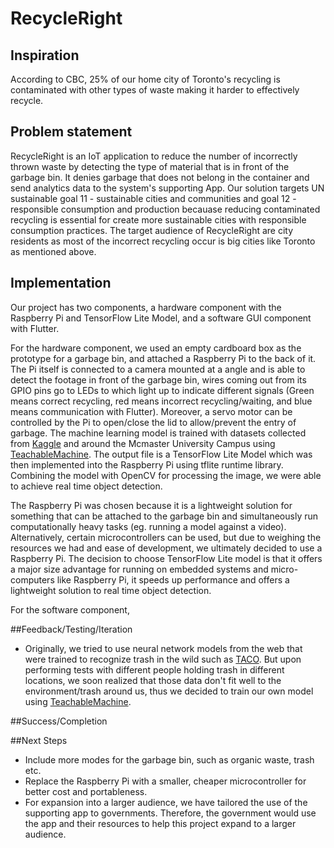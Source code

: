 # RecycleRight
## Inspiration
According to CBC, 25% of our home city of Toronto's recycling is contaminated with other types of waste making it harder to effectively recycle.

## Problem statement
RecycleRight is an IoT application to reduce the number of incorrectly thrown waste by detecting the type of material that is in front of the garbage bin. It denies garbage that does not belong in the container and send analytics data to the system's supporting App. Our solution targets UN sustainable goal 11 - sustainable cities and communities and goal 12 - responsible consumption and production becauase reducing contaminated recycling is essential for create more sustainable cities with responsible consumption practices. The target audience of RecycleRight are city residents as most of the incorrect recycling occur is big cities like Toronto as mentioned above.

## Implementation
Our project has two components, a hardware component with the Raspberry Pi and TensorFlow Lite Model, and a software GUI component with Flutter. 

For the hardware component, we used an empty cardboard box as the prototype for a garbage bin, and attached a Raspberry Pi to the back of it. The Pi itself is connected to a camera mounted at a angle and is able to detect the footage in front of the garbage bin, wires coming out from its GPIO pins go to LEDs to which light up to indicate different signals (Green means correct recycling, red means incorrect recycling/waiting, and blue means communication with Flutter). Moreover, a servo motor can be controlled by the Pi to open/close the lid to allow/prevent the entry of garbage. The machine learning model is trained with datasets collected from [Kaggle](https://www.kaggle.com/datasets/dataclusterlabs/domestic-trash-garbage-dataset) and around the Mcmaster University Campus using [TeachableMachine](https://teachablemachine.withgoogle.com/). The output file is a TensorFlow Lite Model which was then implemented into the Raspberry Pi using tflite runtime library. Combining the model with OpenCV for processing the image, we were able to achieve real time object detection.

The Raspberry Pi was chosen because it is a lightweight solution for something that can be attached to the garbage bin and simultaneously run computationally heavy tasks (eg. running a model against a video). Alternatively, certain microcontrollers can be used, but due to weighing the resources we had and ease of development, we ultimately decided to use a Raspberry Pi. The decision to choose TensorFlow Lite model is that it offers a major size advantage for running on embedded systems and micro-computers like Raspberry Pi, it speeds up performance and offers a lightweight solution to real time object detection.

For the software component, 

##Feedback/Testing/Iteration
- Originally, we tried to use neural network models from the web that were trained to recognize trash in the wild such as [TACO](https://www.kaggle.com/datasets/bouweceunen/trained-models-taco-trash-annotations-in-context). But upon performing tests with different people holding trash in different locations, we soon realized that those data don't fit well to the environment/trash around us, thus we decided to train our own model using [TeachableMachine](https://teachablemachine.withgoogle.com/).

##Success/Completion

##Next Steps
- Include more modes for the garbage bin, such as organic waste, trash etc.
- Replace the Raspberry Pi with a smaller, cheaper microcontroller for better cost and portableness.
- For expansion into a larger audience, we have tailored the use of the supporting app to governments. Therefore, the government would use the app and their resources to help this project expand to a larger audience.
